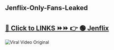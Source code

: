 
 ## Jenflix-Only-Fans-Leaked

# <h2><a href="https://clipsfans.com/Jenflix&ref=git">🔗 Click to LINKS ⏩⏩ 👉 🟢 Jenflix </a></h2>

<a href="https://clipsfans.com/Jenflix&ref=git" rel="nofollow" data-target="animated-image.originalLink"><img src="https://i.ibb.co.com/xMMVF88/686577567.gif" alt="Viral Video Original" style="max-width: 100%; display: inline-block;" data-target="animated-image.originalImage"></a>
